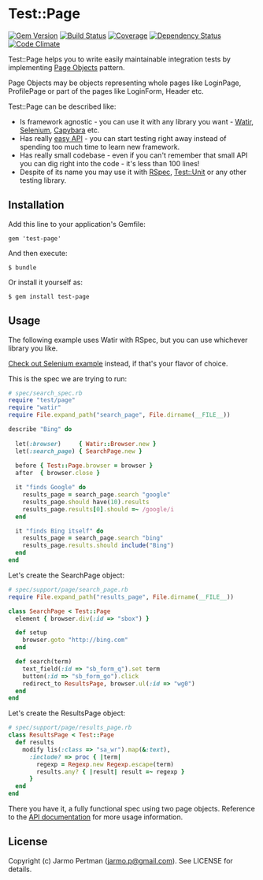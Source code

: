 # Test::Page
[![Gem Version](https://badge.fury.io/rb/test-page.png)](http://badge.fury.io/rb/test-page)
[![Build Status](https://secure.travis-ci.org/jarmo/test-page.png)](http://travis-ci.org/jarmo/test-page)
[![Coverage](https://coveralls.io/repos/jarmo/test-page/badge.png?branch=master)](https://coveralls.io/r/jarmo/test-page)
[![Dependency Status](https://gemnasium.com/jarmo/test-page.png)](https://gemnasium.com/jarmo/test-page)
[![Code Climate](https://codeclimate.com/github/jarmo/test-page.png)](https://codeclimate.com/github/jarmo/test-page)

Test::Page helps you to write easily maintainable integration tests by implementing [Page Objects](https://code.google.com/p/selenium/wiki/PageObjects) pattern.

Page Objects may be objects representing whole pages like LoginPage, ProfilePage or part of the pages like LoginForm, Header etc.

Test::Page can be described like:

* Is framework agnostic - you can use it with any library you want - [Watir](http://watir.com), [Selenium](http://seleniumhq.org/), [Capybara](https://github.com/jnicklas/capybara) etc.
* Has really [easy API](http://rubydoc.info/github/jarmo/test-page/frames) - you can start testing right away instead of spending too much time to learn new framework.
* Has really small codebase - even if you can't remember that small API you can dig right into the code - it's less than 100 lines!
* Despite of its name you may use it with [RSpec](http://rspec.info/), [Test::Unit](http://www.ruby-doc.org/stdlib-1.9.3/libdoc/test/unit/rdoc/Test/Unit.html) or any other testing library.

## Installation

Add this line to your application's Gemfile:

    gem 'test-page'

And then execute:

    $ bundle

Or install it yourself as:

    $ gem install test-page

## Usage

The following example uses Watir with RSpec, but you can use whichever library
you like.

[Check out Selenium example](https://github.com/jarmo/test-page/tree/master/examples) instead, if that's your flavor of choice.

This is the spec we are trying to run:
````ruby
# spec/search_spec.rb
require "test/page"
require "watir"
require File.expand_path("search_page", File.dirname(__FILE__))

describe "Bing" do
      
  let(:browser)     { Watir::Browser.new }
  let(:search_page) { SearchPage.new }
      
  before { Test::Page.browser = browser }
  after  { browser.close }

  it "finds Google" do
    results_page = search_page.search "google"
    results_page.should have(10).results
    results_page.results[0].should =~ /google/i
  end

  it "finds Bing itself" do
    results_page = search_page.search "bing"
    results_page.results.should include("Bing")
  end
end
````

Let's create the SearchPage object:
````ruby
# spec/support/page/search_page.rb
require File.expand_path("results_page", File.dirname(__FILE__))

class SearchPage < Test::Page
  element { browser.div(:id => "sbox") }

  def setup
    browser.goto "http://bing.com"
  end

  def search(term)
    text_field(:id => "sb_form_q").set term
    button(:id => "sb_form_go").click
    redirect_to ResultsPage, browser.ul(:id => "wg0")
  end
end
````

Let's create the ResultsPage object:
````ruby
# spec/support/page/results_page.rb
class ResultsPage < Test::Page
  def results
    modify lis(:class => "sa_wr").map(&:text),
      :include? => proc { |term|
        regexp = Regexp.new Regexp.escape(term)
        results.any? { |result| result =~ regexp }
      }
  end
end
````

There you have it, a fully functional spec using two page objects. Reference to the
[API documentation](http://rubydoc.info/github/jarmo/test-page/frames) for more usage information.

## License

Copyright (c) Jarmo Pertman (jarmo.p@gmail.com). See LICENSE for details.
